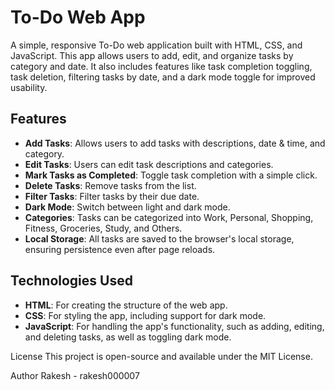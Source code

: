 # To-Do Web App

A simple, responsive To-Do web application built with HTML, CSS, and JavaScript. This app allows users to add, edit, and organize tasks by category and date. It also includes features like task completion toggling, task deletion, filtering tasks by date, and a dark mode toggle for improved usability.

## Features

- **Add Tasks**: Allows users to add tasks with descriptions, date & time, and category.
- **Edit Tasks**: Users can edit task descriptions and categories.
- **Mark Tasks as Completed**: Toggle task completion with a simple click.
- **Delete Tasks**: Remove tasks from the list.
- **Filter Tasks**: Filter tasks by their due date.
- **Dark Mode**: Switch between light and dark mode.
- **Categories**: Tasks can be categorized into Work, Personal, Shopping, Fitness, Groceries, Study, and Others.
- **Local Storage**: All tasks are saved to the browser's local storage, ensuring persistence even after page reloads.


## Technologies Used

- **HTML**: For creating the structure of the web app.
- **CSS**: For styling the app, including support for dark mode.
- **JavaScript**: For handling the app's functionality, such as adding, editing, and deleting tasks, as well as toggling dark mode.

License
This project is open-source and available under the MIT License.

Author
Rakesh - rakesh000007

